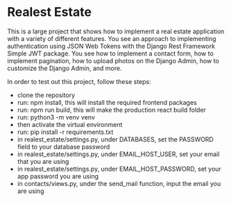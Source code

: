 # Realest Estate
This is a large project that shows how to implement a real estate application with a variety of different features. You see an approach to implementing authentication using JSON Web Tokens with the Django Rest Framework Simple JWT package. You see how to implement a contact form, how to implement pagination, how to upload photos on the Django Admin, how to customize the Django Admin, and more.

In order to test out this project, follow these steps:
- clone the repository
- run: npm install, this will install the required frontend packages
- run: npm run build, this will make the production react build folder
- run: python3 -m venv venv
- then activate the virtual environment
- run: pip install -r requirements.txt
- in realest_estate/settings.py, under DATABASES, set the PASSWORD field to your database password
- in realest_estate/settings.py, under EMAIL_HOST_USER, set your email that you are using
- in realest_estate/settings.py, under EMAIL_HOST_PASSWORD, set your app password you are using
- in contacts/views.py, under the send_mail function, input the email you are using